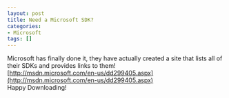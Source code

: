 ```yaml
---
layout: post
title: Need a Microsoft SDK?
categories:
- Microsoft
tags: []
---
```

Microsoft has finally done it, they have actually created a site that lists all of their SDKs and provides links to them!  
[http://msdn.microsoft.com/en-us/dd299405.aspx](http://msdn.microsoft.com/en-us/dd299405.aspx)  
Happy Downloading!

